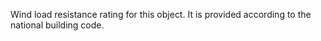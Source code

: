 ﻿Wind load resistance rating for this object.
It is provided according to the national building code.

